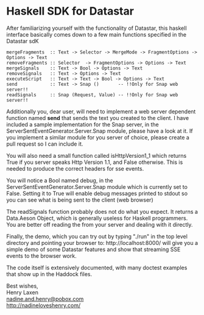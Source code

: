 # Haskell SDK for Datastar

After familiarizing yourself with the functionality of Datastar, this
haskell interface basically comes down to a few main functions
specified in the Datastar sdK

    mergeFragments  :: Text -> Selector -> MergeMode -> FragmentOptions -> Options -> Text
    removeFragments :: Selector  -> FragmentOptions -> Options -> Text
    mergeSignals    :: Text -> Bool -> Options -> Text
    removeSignals   :: Text -> Options -> Text
    executeScript   :: Text -> Text -> Bool -> Options -> Text
    send            :: Text -> Snap ()       -- !!Only for Snap web server!!
    readSignals     :: Snap (Request, Value) -- !!Only for Snap web server!!

Additionally you, dear user, will need to implement a web server
dependent function named **send** that sends the text you created to
the client. I have included a sample implementation for the Snap
server, in the ServerSentEventGenerator.Server.Snap module, please
have a look at it.  If you implement a similar module for you server
of choice, please create a pull request so I can include it.

You will also need a small function called isHttpVersion1_1 which
returns True if you server speaks Http Version 1.1, and False
otherwise.  This is needed to produce the correct headers for sse
events.

You will notice a Bool named debug, in the
ServerSentEventGenerator.Server.Snap module which is currently set to
False.  Setting it to True will enable debug messages printed to
stdout so you can see what is being sent to the client (web browser)

The readSignals function probably does not do what you expect.  It
returns a Data.Aeson Object, which is generally useless for Haskell
programmers.  You are better off reading the from your server and
dealing with it directly.

Finally, the demo, which you can try out by typing "./run" in the 
top level directory and pointing your browser to:
  http://localhost:8000/
will give you a simple demo of some Datastar features and show that
streaming SSE events to the browser work. 

The code itself is extensively documented, with many doctest examples
that show up in the Haddock files.

Best wishes,  
Henry Laxen  
nadine.and.henry@pobox.com  
http://nadineloveshenry.com/  

